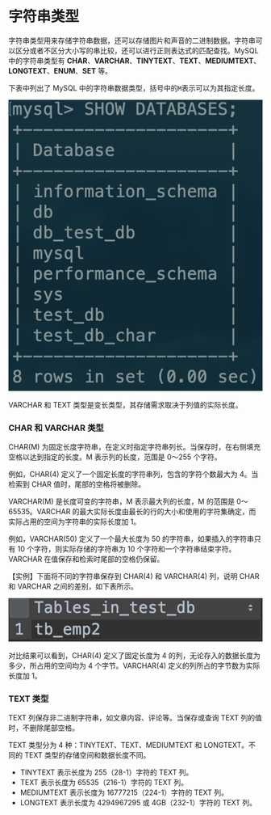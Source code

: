 # 字符串类型

字符串类型用来存储字符串数据，还可以存储图片和声音的二进制数据。字符串可以区分或者不区分大小写的串比较，还可以进行正则表达式的匹配查找。MySQL 中的字符串类型有 **CHAR**、**VARCHAR**、**TINYTEXT**、**TEXT**、**MEDIUMTEXT**、**LONGTEXT**、**ENUM**、**SET** 等。

下表中列出了 MySQL 中的字符串数据类型，括号中的`M`表示可以为其指定长度。

![](../.gitbook/assets/image%20%2823%29.png)

VARCHAR 和 TEXT 类型是变长类型，其存储需求取决于列值的实际长度。

### CHAR 和 VARCHAR 类型

CHAR\(M\) 为固定长度字符串，在定义时指定字符串列长。当保存时，在右侧填充空格以达到指定的长度。M 表示列的长度，范围是 0～255 个字符。

例如，CHAR\(4\) 定义了一个固定长度的字符串列，包含的字符个数最大为 4。当检索到 CHAR 值时，尾部的空格将被删除。

VARCHAR\(M\) 是长度可变的字符串，M 表示最大列的长度，M 的范围是 0～65535。VARCHAR 的最大实际长度由最长的行的大小和使用的字符集确定，而实际占用的空间为字符串的实际长度加 1。

例如，VARCHAR\(50\) 定义了一个最大长度为 50 的字符串，如果插入的字符串只有 10 个字符，则实际存储的字符串为 10 个字符和一个字符串结束字符。VARCHAR 在值保存和检索时尾部的空格仍保留。

【实例】下面将不同的字符串保存到 CHAR\(4\) 和 VARCHAR\(4\) 列，说明 CHAR 和 VARCHAR 之间的差别，如下表所示。

![](../.gitbook/assets/image%20%2824%29.png)

对比结果可以看到，CHAR\(4\) 定义了固定长度为 4 的列，无论存入的数据长度为多少，所占用的空间均为 4 个字节。VARCHAR\(4\) 定义的列所占的字节数为实际长度加 1。

### TEXT 类型

TEXT 列保存非二进制字符串，如文章内容、评论等。当保存或查询 TEXT 列的值时，不删除尾部空格。  
  
TEXT 类型分为 4 种：TINYTEXT、TEXT、MEDIUMTEXT 和 LONGTEXT。不同的 TEXT 类型的存储空间和数据长度不同。

* TINYTEXT 表示长度为 255（28-1）字符的 TEXT 列。
* TEXT 表示长度为 65535（216-1）字符的 TEXT 列。
* MEDIUMTEXT 表示长度为 16777215（224-1）字符的 TEXT 列。
* LONGTEXT 表示长度为 4294967295 或 4GB（232-1）字符的 TEXT 列。

